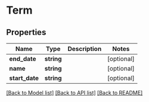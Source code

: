 # Term

## Properties
Name | Type | Description | Notes
------------ | ------------- | ------------- | -------------
**end_date** | **string** |  | [optional] 
**name** | **string** |  | [optional] 
**start_date** | **string** |  | [optional] 

[[Back to Model list]](README.md#documentation-for-models) [[Back to API list]](README.md#documentation-for-api-endpoints) [[Back to README]](README.md)


